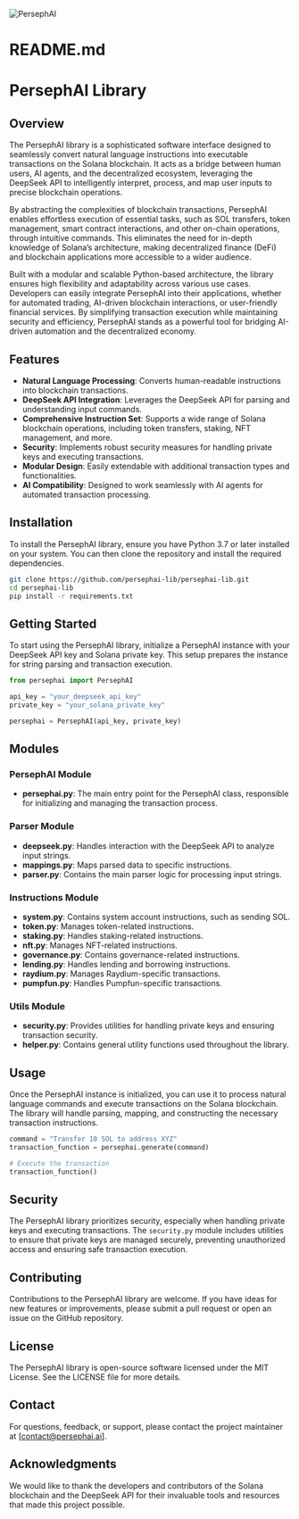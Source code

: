 ![PersephAI](persephai.jpeg)

# README.md

# PersephAI Library

## Overview

The PersephAI library is a sophisticated software interface designed to seamlessly convert natural language instructions into executable transactions on the Solana blockchain. It acts as a bridge between human users, AI agents, and the decentralized ecosystem, leveraging the DeepSeek API to intelligently interpret, process, and map user inputs to precise blockchain operations.

By abstracting the complexities of blockchain transactions, PersephAI enables effortless execution of essential tasks, such as SOL transfers, token management, smart contract interactions, and other on-chain operations, through intuitive commands. This eliminates the need for in-depth knowledge of Solana’s architecture, making decentralized finance (DeFi) and blockchain applications more accessible to a wider audience.

Built with a modular and scalable Python-based architecture, the library ensures high flexibility and adaptability across various use cases. Developers can easily integrate PersephAI into their applications, whether for automated trading, AI-driven blockchain interactions, or user-friendly financial services. By simplifying transaction execution while maintaining security and efficiency, PersephAI stands as a powerful tool for bridging AI-driven automation and the decentralized economy.

## Features

- **Natural Language Processing**: Converts human-readable instructions into blockchain transactions.
- **DeepSeek API Integration**: Leverages the DeepSeek API for parsing and understanding input commands.
- **Comprehensive Instruction Set**: Supports a wide range of Solana blockchain operations, including token transfers, staking, NFT management, and more.
- **Security**: Implements robust security measures for handling private keys and executing transactions.
- **Modular Design**: Easily extendable with additional transaction types and functionalities.
- **AI Compatibility**: Designed to work seamlessly with AI agents for automated transaction processing.

## Installation

To install the PersephAI library, ensure you have Python 3.7 or later installed on your system. You can then clone the repository and install the required dependencies.

```bash
git clone https://github.com/persephai-lib/persephai-lib.git
cd persephai-lib
pip install -r requirements.txt
```

## Getting Started

To start using the PersephAI library, initialize a PersephAI instance with your DeepSeek API key and Solana private key. This setup prepares the instance for string parsing and transaction execution.

```python
from persephai import PersephAI

api_key = "your_deepseek_api_key"
private_key = "your_solana_private_key"

persephai = PersephAI(api_key, private_key)
```

## Modules

### PersephAI Module

- **persephai.py**: The main entry point for the PersephAI class, responsible for initializing and managing the transaction process.

### Parser Module

- **deepseek.py**: Handles interaction with the DeepSeek API to analyze input strings.
- **mappings.py**: Maps parsed data to specific instructions.
- **parser.py**: Contains the main parser logic for processing input strings.

### Instructions Module

- **system.py**: Contains system account instructions, such as sending SOL.
- **token.py**: Manages token-related instructions.
- **staking.py**: Handles staking-related instructions.
- **nft.py**: Manages NFT-related instructions.
- **governance.py**: Contains governance-related instructions.
- **lending.py**: Handles lending and borrowing instructions.
- **raydium.py**: Manages Raydium-specific transactions.
- **pumpfun.py**: Handles Pumpfun-specific transactions.

### Utils Module

- **security.py**: Provides utilities for handling private keys and ensuring transaction security.
- **helper.py**: Contains general utility functions used throughout the library.

## Usage

Once the PersephAI instance is initialized, you can use it to process natural language commands and execute transactions on the Solana blockchain. The library will handle parsing, mapping, and constructing the necessary transaction instructions.

```python
command = "Transfer 10 SOL to address XYZ"
transaction_function = persephai.generate(command)

# Execute the transaction
transaction_function()
```

## Security

The PersephAI library prioritizes security, especially when handling private keys and executing transactions. The `security.py` module includes utilities to ensure that private keys are managed securely, preventing unauthorized access and ensuring safe transaction execution.

## Contributing

Contributions to the PersephAI library are welcome. If you have ideas for new features or improvements, please submit a pull request or open an issue on the GitHub repository.

## License

The PersephAI library is open-source software licensed under the MIT License. See the LICENSE file for more details.

## Contact

For questions, feedback, or support, please contact the project maintainer at [contact@persephai.ai].

## Acknowledgments

We would like to thank the developers and contributors of the Solana blockchain and the DeepSeek API for their invaluable tools and resources that made this project possible.
